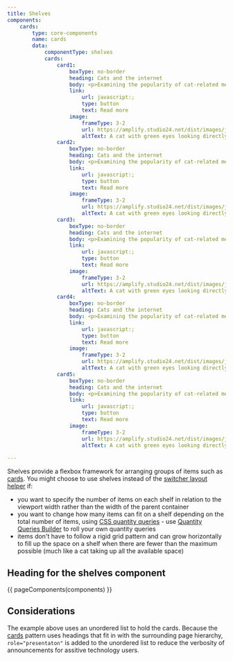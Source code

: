 ```yaml
---
title: Shelves
components:
    cards:
        type: core-components
        name: cards
        data:
            componentType: shelves
            cards:
                card1:
                    boxType: no-border
                    heading: Cats and the internet
                    body: <p>Examining the popularity of cat-related media content online</p>
                    link:
                        url: javascript:;
                        type: button
                        text: Read more
                    image:
                        frameType: 3-2
                        url: https://amplify.studio24.net/dist/images/jpg-cat-1.jpg
                        altText: A cat with green eyes looking directly at the camera
                card2:
                    boxType: no-border
                    heading: Cats and the internet
                    body: <p>Examining the popularity of cat-related media content online</p>
                    link:
                        url: javascript:;
                        type: button
                        text: Read more
                    image:
                        frameType: 3-2
                        url: https://amplify.studio24.net/dist/images/jpg-cat-1.jpg
                        altText: A cat with green eyes looking directly at the camera
                card3:
                    boxType: no-border
                    heading: Cats and the internet
                    body: <p>Examining the popularity of cat-related media content online</p>
                    link:
                        url: javascript:;
                        type: button
                        text: Read more
                    image:
                        frameType: 3-2
                        url: https://amplify.studio24.net/dist/images/jpg-cat-1.jpg
                        altText: A cat with green eyes looking directly at the camera
                card4:
                    boxType: no-border
                    heading: Cats and the internet
                    body: <p>Examining the popularity of cat-related media content online</p>
                    link:
                        url: javascript:;
                        type: button
                        text: Read more
                    image:
                        frameType: 3-2
                        url: https://amplify.studio24.net/dist/images/jpg-cat-1.jpg
                        altText: A cat with green eyes looking directly at the camera
                card5:
                    boxType: no-border
                    heading: Cats and the internet
                    body: <p>Examining the popularity of cat-related media content online</p>
                    link:
                        url: javascript:;
                        type: button
                        text: Read more
                    image:
                        frameType: 3-2
                        url: https://amplify.studio24.net/dist/images/jpg-cat-1.jpg
                        altText: A cat with green eyes looking directly at the camera
                
---
```

Shelves provide a flexbox framework for arranging groups of items such as [cards](https://amplify.studio24.net/amplify/core-components/cards.html). You might choose to use shelves instead of the [switcher layout helper](https://amplify.studio24.net/amplify/layout-helpers/switcher.html) if:

-   you want to specify the number of items on each shelf in relation to the viewport width rather than the width of the parent container
-   you want to change how many items can fit on a shelf depending on the total number of items, using [CSS quantity queries](https://alistapart.com/article/quantity-queries-for-css/) - use [Quantity Queries Builder](https://quantityqueries.com/) to roll your own quantity queries
-   items don't have to follow a rigid grid pattern and can grow horizontally to fill up the space on a shelf when there are fewer than the maximum possible (much like a cat taking up all the available space)

Heading for the shelves component
---------------------------------

{{ pageComponents(components) }}

Considerations
--------------

The example above uses an unordered list to hold the cards. Because the [cards](https://amplify.studio24.net/amplify/core-components/cards.html) pattern uses headings that fit in with the surrounding page hierarchy, `role="presentaton"` is added to the unordered list to reduce the verbosity of announcements for assitive technology users.